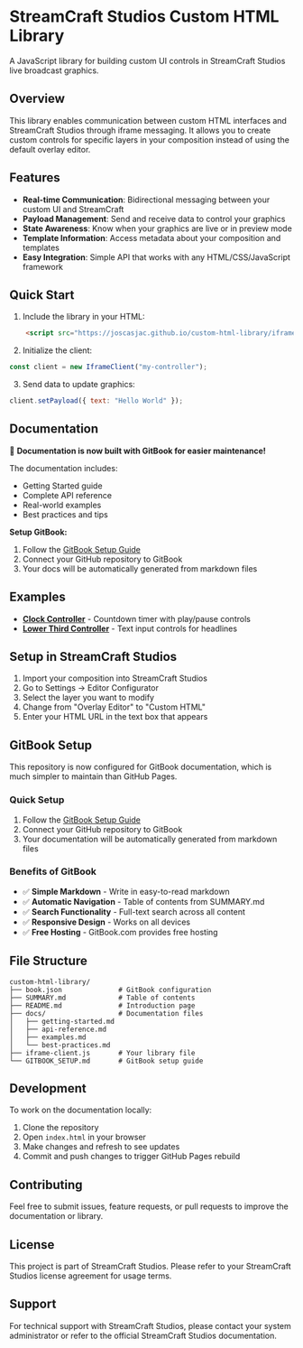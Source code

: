 # StreamCraft Studios Custom HTML Library

A JavaScript library for building custom UI controls in StreamCraft Studios live broadcast graphics.

## Overview

This library enables communication between custom HTML interfaces and StreamCraft Studios through iframe messaging. It allows you to create custom controls for specific layers in your composition instead of using the default overlay editor.

## Features

- **Real-time Communication**: Bidirectional messaging between your custom UI and StreamCraft
- **Payload Management**: Send and receive data to control your graphics
- **State Awareness**: Know when your graphics are live or in preview mode
- **Template Information**: Access metadata about your composition and templates
- **Easy Integration**: Simple API that works with any HTML/CSS/JavaScript framework

## Quick Start

1. Include the library in your HTML:
```html
    <script src="https://joscasjac.github.io/custom-html-library/iframe-client.js"></script>
```

2. Initialize the client:
```javascript
const client = new IframeClient("my-controller");
```

3. Send data to update graphics:
```javascript
client.setPayload({ text: "Hello World" });
```

## Documentation

📖 **Documentation is now built with GitBook for easier maintenance!**

The documentation includes:
- Getting Started guide
- Complete API reference
- Real-world examples
- Best practices and tips

**Setup GitBook:**
1. Follow the [GitBook Setup Guide](./GITBOOK_SETUP.md)
2. Connect your GitHub repository to GitBook
3. Your docs will be automatically generated from markdown files

## Examples

- **[Clock Controller](https://github.com/joscasjac/pagadito-integration-ghl)** - Countdown timer with play/pause controls
- **[Lower Third Controller](https://github.com/joscasjac/iframe-example-l3)** - Text input controls for headlines

## Setup in StreamCraft Studios

1. Import your composition into StreamCraft Studios
2. Go to Settings → Editor Configurator
3. Select the layer you want to modify
4. Change from "Overlay Editor" to "Custom HTML"
5. Enter your HTML URL in the text box that appears

## GitBook Setup

This repository is now configured for GitBook documentation, which is much simpler to maintain than GitHub Pages.

### Quick Setup

1. Follow the [GitBook Setup Guide](./GITBOOK_SETUP.md)
2. Connect your GitHub repository to GitBook
3. Your documentation will be automatically generated from markdown files

### Benefits of GitBook

- ✅ **Simple Markdown** - Write in easy-to-read markdown
- ✅ **Automatic Navigation** - Table of contents from SUMMARY.md
- ✅ **Search Functionality** - Full-text search across all content
- ✅ **Responsive Design** - Works on all devices
- ✅ **Free Hosting** - GitBook.com provides free hosting

## File Structure

```
custom-html-library/
├── book.json              # GitBook configuration
├── SUMMARY.md             # Table of contents
├── README.md              # Introduction page
├── docs/                  # Documentation files
│   ├── getting-started.md
│   ├── api-reference.md
│   ├── examples.md
│   └── best-practices.md
├── iframe-client.js       # Your library file
└── GITBOOK_SETUP.md       # GitBook setup guide
```

## Development

To work on the documentation locally:

1. Clone the repository
2. Open `index.html` in your browser
3. Make changes and refresh to see updates
4. Commit and push changes to trigger GitHub Pages rebuild

## Contributing

Feel free to submit issues, feature requests, or pull requests to improve the documentation or library.

## License

This project is part of StreamCraft Studios. Please refer to your StreamCraft Studios license agreement for usage terms.

## Support

For technical support with StreamCraft Studios, please contact your system administrator or refer to the official StreamCraft Studios documentation.
